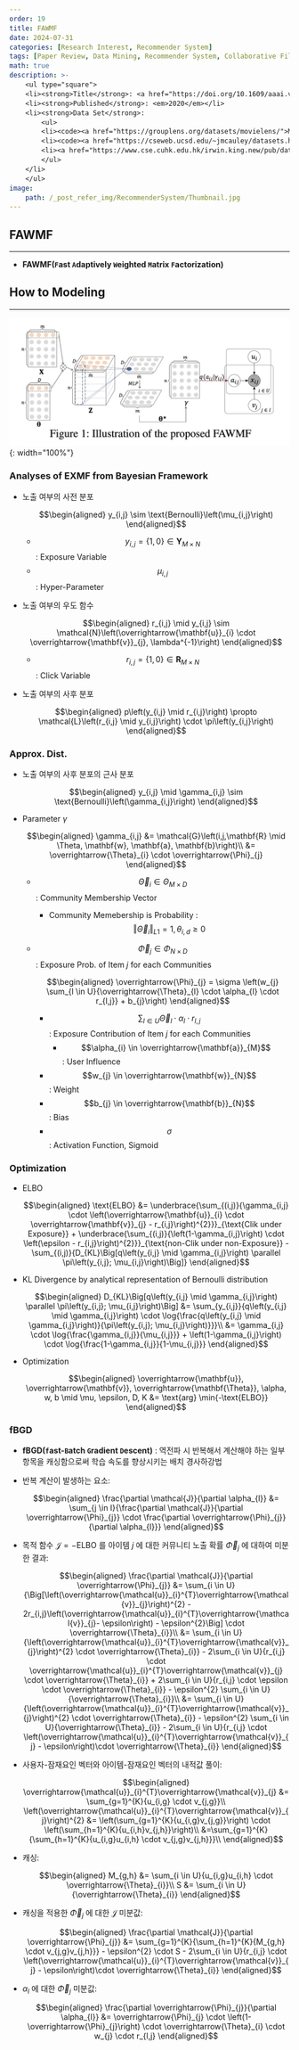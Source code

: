 ```yaml
---
order: 19
title: FAWMF
date: 2024-07-31
categories: [Research Interest, Recommender System]
tags: [Paper Review, Data Mining, Recommender System, Collaborative Filtering, Latent Factor Model, Deep Learning, Autoencoder, Implicit Feedback, Weight Approach, Bayesian]
math: true
description: >-
    <ul type="square">
    <li><strong>Title</strong>: <a href="https://doi.org/10.1609/aaai.v34i04.5751"><code>Fast Adaptively Weighted Matrix Factorization for Recommendation with Implicit Feedback</code></a></li>
    <li><strong>Published</strong>: <em>2020</em></li>
    <li><strong>Data Set</strong>:
        <ul>
        <li><code><a href="https://grouplens.org/datasets/movielens/">MovieLens</a></code></li>
        <li><code><a href="https://cseweb.ucsd.edu/~jmcauley/datasets.html#amazon_reviews">Amazon(Food)</a></code></li>
        <li><a href="https://www.cse.cuhk.edu.hk/irwin.king.new/pub/data/douban"><code>Douban</code></a></li>
        </ul>
    </li>
    </ul>
image:
    path: /_post_refer_img/RecommenderSystem/Thumbnail.jpg
---
```


## FAWMF
-----

- **FAWMF(`F`ast `A`daptively `W`eighted `M`atrix `F`actorization)**

## How to Modeling
-----

![01](/_post_refer_img/RecommenderSystem/19-01.png){: width="100%"}

### Analyses of EXMF from Bayesian Framework

- 노출 여부의 사전 분포

    $$\begin{aligned}
    y_{i,j} \sim \text{Bernoulli}\left(\mu_{i,j}\right)
    \end{aligned}$$

    - $$y_{i,j} = \big\{1,0\big\} \in \mathbf{Y}_{M \times N}$$ : Exposure Variable
    - $$\mu_{i,j}$$ : Hyper-Parameter

- 노출 여부의 우도 함수

    $$\begin{aligned}
    r_{i,j} \mid y_{i,j} \sim \mathcal{N}\left(\overrightarrow{\mathbf{u}}_{i} \cdot \overrightarrow{\mathbf{v}}_{j}, \lambda^{-1}\right)
    \end{aligned}$$

    - $$r_{i,j} = \big\{1,0\big\} \in \mathbf{R}_{M \times N}$$ : Click Variable

- 노출 여부의 사후 분포

    $$\begin{aligned}
    p\left(y_{i,j} \mid r_{i,j}\right)
    \propto \mathcal{L}\left(r_{i,j} \mid y_{i,j}\right) \cdot \pi\left(y_{i,j}\right)
    \end{aligned}$$

### Approx. Dist.

- 노출 여부의 사후 분포의 근사 분포

    $$\begin{aligned}
    y_{i,j} \mid \gamma_{i,j} \sim \text{Bernoulli}\left(\gamma_{i,j}\right)
    \end{aligned}$$

- Parameter $\gamma$

    $$\begin{aligned}
    \gamma_{i,j}
    &= \mathcal{G}\left(i,j,\mathbf{R} \mid \Theta, \mathbf{w}, \mathbf{a}, \mathbf{b}\right)\\
    &= \overrightarrow{\Theta}_{i} \cdot \overrightarrow{\Phi}_{j}
    \end{aligned}$$

    - $$\overrightarrow{\Theta}_{i} \in \Theta_{M \times D}$$ : Community Membership Vector
        - Community Memebership is Probability : $$\Vert \overrightarrow{\Theta}_{i} \Vert_{L1} = 1, \theta_{i,d} \ge 0$$

    - $$\overrightarrow{\Phi}_{j} \in \Phi_{N \times D}$$ : Exposure Prob. of Item $j$ for each Communities

        $$\begin{aligned}
        \overrightarrow{\Phi}_{j} = \sigma \left(w_{j} \sum_{l \in U}{\overrightarrow{\Theta}_{l} \cdot \alpha_{l} \cdot r_{l,j}} + b_{j}\right)
        \end{aligned}$$

        - $$\sum_{l \in U}{\overrightarrow{\Theta}_{l}} \cdot \alpha_{l} \cdot r_{l,j}$$ : Exposure Contribution of Item $j$ for each Communities
            - $$\alpha_{i} \in \overrightarrow{\mathbf{a}}_{M}$$ : User Influence
        - $$w_{j} \in \overrightarrow{\mathbf{w}}_{N}$$ : Weight
        - $$b_{j} \in \overrightarrow{\mathbf{b}}_{N}$$ : Bias
        - $$\sigma$$ : Activation Function, Sigmoid

### Optimization

- ELBO

    $$\begin{aligned}
    \text{ELBO}
    &= \underbrace{\sum_{(i,j)}{\gamma_{i,j} \cdot \left(\overrightarrow{\mathbf{u}}_{i} \cdot \overrightarrow{\mathbf{v}}_{j} - r_{i,j}\right)^{2}}}_{\text{Clik under Exposure}} + \underbrace{\sum_{(i,j)}{\left(1-\gamma_{i,j}\right) \cdot \left(\epsilon - r_{i,j}\right)^{2}}}_{\text{non-Clik under non-Exposure}} - \sum_{(i,j)}{D_{KL}\Big[q\left(y_{i,j} \mid \gamma_{i,j}\right) \parallel \pi\left(y_{i,j}; \mu_{i,j}\right)\Big]}
    \end{aligned}$$

- KL Divergence by analytical representation of Bernoulli distribution

    $$\begin{aligned}
    D_{KL}\Big[q\left(y_{i,j} \mid \gamma_{i,j}\right) \parallel \pi\left(y_{i,j}; \mu_{i,j}\right)\Big]
    &= \sum_{y_{i,j}}{q\left(y_{i,j} \mid \gamma_{i,j}\right) \cdot \log{\frac{q\left(y_{i,j} \mid \gamma_{i,j}\right)}{\pi\left(y_{i,j}; \mu_{i,j}\right)}}}\\
    &= \gamma_{i,j} \cdot \log{\frac{\gamma_{i,j}}{\mu_{i,j}}} + \left(1-\gamma_{i,j}\right) \cdot \log{\frac{1-\gamma_{i,j}}{1-\mu_{i,j}}}
    \end{aligned}$$

- Optimization

    $$\begin{aligned}
    \overrightarrow{\mathbf{u}}, \overrightarrow{\mathbf{v}}, \overrightarrow{\mathbf{\Theta}}, \alpha, w, b \mid \mu, \epsilon, D, K
    &= \text{arg} \min{-\text{ELBO}}
    \end{aligned}$$

### fBGD

- **fBGD(`f`ast-`B`atch `G`radient `D`escent)** : 역전파 시 반복해서 계산해야 하는 일부 항목을 캐싱함으로써 학습 속도를 향상시키는 배치 경사하강법

- 반복 계산이 발생하는 요소:

    $$\begin{aligned}
    \frac{\partial \mathcal{J}}{\partial \alpha_{l}}
    &= \sum_{j \in I}{\frac{\partial \mathcal{J}}{\partial \overrightarrow{\Phi}_{j}} \cdot \frac{\partial \overrightarrow{\Phi}_{j}}{\partial \alpha_{l}}}
    \end{aligned}$$

- 목적 함수 $\mathcal{J}=-\text{ELBO}$ 를 아이템 $j$ 에 대한 커뮤니티 노출 확률 $\overrightarrow{\Phi}_{j}$ 에 대하여 미분한 결과:

    $$\begin{aligned}
    \frac{\partial \mathcal{J}}{\partial \overrightarrow{\Phi}_{j}}
    &= \sum_{i \in U}{\Big[\left(\overrightarrow{\mathcal{u}}_{i}^{T}\overrightarrow{\mathcal{v}}_{j}\right)^{2} - 2r_{i,j}\left(\overrightarrow{\mathcal{u}}_{i}^{T}\overrightarrow{\mathcal{v}}_{j}- \epsilon\right) - \epsilon^{2}\Big] \cdot \overrightarrow{\Theta}_{i}}\\
    &= \sum_{i \in U}{\left(\overrightarrow{\mathcal{u}}_{i}^{T}\overrightarrow{\mathcal{v}}_{j}\right)^{2} \cdot \overrightarrow{\Theta}_{i}} - 2\sum_{i \in U}{r_{i,j} \cdot \overrightarrow{\mathcal{u}}_{i}^{T}\overrightarrow{\mathcal{v}}_{j} \cdot \overrightarrow{\Theta}_{i}} + 2\sum_{i \in U}{r_{i,j} \cdot \epsilon \cdot \overrightarrow{\Theta}_{i}} - \epsilon^{2} \sum_{i \in U}{\overrightarrow{\Theta}_{i}}\\
    &= \sum_{i \in U}{\left(\overrightarrow{\mathcal{u}}_{i}^{T}\overrightarrow{\mathcal{v}}_{j}\right)^{2} \cdot \overrightarrow{\Theta}_{i}} - \epsilon^{2} \sum_{i \in U}{\overrightarrow{\Theta}_{i}} - 2\sum_{i \in U}{r_{i,j} \cdot \left(\overrightarrow{\mathcal{u}}_{i}^{T}\overrightarrow{\mathcal{v}}_{j} - \epsilon\right)\cdot \overrightarrow{\Theta}_{i}}
    \end{aligned}$$

- 사용자-잠재요인 벡터와 아이템-잠재요인 벡터의 내적값 풀이:

    $$\begin{aligned}
    \overrightarrow{\mathcal{u}}_{i}^{T}\overrightarrow{\mathcal{v}}_{j}
    &= \sum_{g=1}^{K}{u_{i,g} \cdot v_{j,g}}\\
    \left(\overrightarrow{\mathcal{u}}_{i}^{T}\overrightarrow{\mathcal{v}}_{j}\right)^{2}
    &= \left(\sum_{g=1}^{K}{u_{i,g}v_{j,g}}\right) \cdot \left(\sum_{h=1}^{K}{u_{i,h}v_{j,h}}\right)\\
    &=\sum_{g=1}^{K}{\sum_{h=1}^{K}{u_{i,g}u_{i,h} \cdot v_{j,g}v_{j,h}}}\\
    \end{aligned}$$

- 캐싱:

    $$\begin{aligned}
    M_{g,h}
    &= \sum_{i \in U}{u_{i,g}u_{i,h} \cdot \overrightarrow{\Theta}_{i}}\\
    S
    &= \sum_{i \in U}{\overrightarrow{\Theta}_{i}}
    \end{aligned}$$

- 캐싱을 적용한 $\overrightarrow{\Phi}_{j}$ 에 대한 $\mathcal{J}$ 미분값:

    $$\begin{aligned}
    \frac{\partial \mathcal{J}}{\partial \overrightarrow{\Phi}_{j}}
    &= \sum_{g=1}^{K}{\sum_{h=1}^{K}{M_{g,h} \cdot v_{j,g}v_{j,h}}} - \epsilon^{2} \cdot S - 2\sum_{i \in U}{r_{i,j} \cdot \left(\overrightarrow{\mathcal{u}}_{i}^{T}\overrightarrow{\mathcal{v}}_{j} - \epsilon\right)\cdot \overrightarrow{\Theta}_{i}}
    \end{aligned}$$

- $\alpha_{l}$ 에 대한 $\overrightarrow{\Phi}_{j}$ 미분값:

    $$\begin{aligned}
    \frac{\partial \overrightarrow{\Phi}_{j}}{\partial \alpha_{l}}
    &= \overrightarrow{\Phi}_{j} \cdot \left(1-\overrightarrow{\Phi}_{j}\right) \cdot \overrightarrow{\Theta}_{i} \cdot w_{j} \cdot r_{l,j}
    \end{aligned}$$